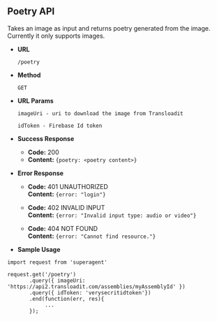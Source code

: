 **Poetry API**
---
Takes an image as input and returns poetry generated from the image. Currently it only supports images.

* **URL**

	`/poetry`
  
* **Method**

	`GET`

* **URL Params**

	`imageUri - uri to download the image from Transloadit`

	`idToken - Firebase Id token`

* **Success Response**

  * **Code:** 200
  * **Content:** `{poetry: <poetry content>}`

* **Error Response**
  * **Code:** 401 UNAUTHORIZED   
    **Content:** `{error: "login"}`  
  
  * **Code:** 402 INVALID INPUT  
    **Content:** `{error: "Invalid input type: audio or video"}`
    
  * **Code:** 404 NOT FOUND  
    **Content:** `{error: "Cannot find resource."}`

* **Sample Usage**

```nodejs
import request from 'superagent'

request.get('/poetry')
       .query({ imageUri: 'https://api2.transloadit.com/assemblies/myAssemblyId' })
       .query({ idToken: 'verysecritidtoken'})
       .end(function(err, res){
       		...
       });
```
